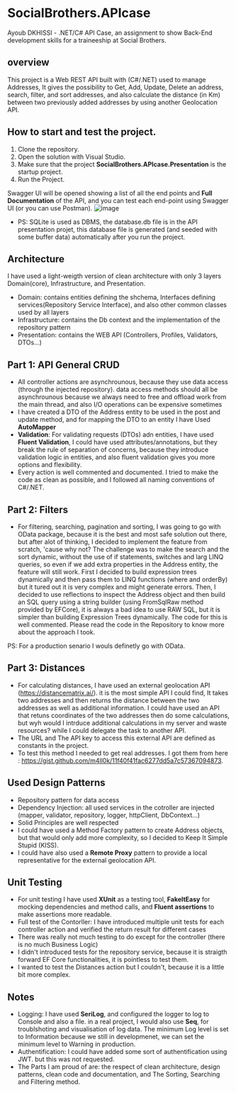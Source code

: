 # SocialBrothers.APIcase
Ayoub DKHISSI - .NET/C# API Case, an assignment to show Back-End development skills for a traineeship at Social Brothers.

## overview
This project is a Web REST API built with (C#/.NET) used to manage Addresses, It gives the possibility to Get, Add, Update, Delete an address, search, filter, and sort addresses, and also calculate the distance (in Km) between two previously added addresses by using another Geolocation API.

## How to start and test the project.
1. Clone the repository.
2. Open the solution with Visual Studio.
3. Make sure that the project **SocialBrothers.APIcase.Presentation** is the startup project.
4. Run the Project.

Swagger UI will be opened showing a list of all the end points and **Full Documentation** of the API, and you can test each end-point using Swagger UI (or you can use Postman).
![image](https://user-images.githubusercontent.com/73041562/208065882-2456e880-fa32-40cb-9b8b-b399ead37532.png)

* PS: SQLite is used as DBMS, the database.db file is in the API presentation projet, this database file is generated (and seeded with some buffer data) automatically after you run the project.


## Architecture
I have used a light-weigth version of clean architecture with only 3 layers Domain(core), Infrastructure, and Presentation.
* Domain: contains entities defining the shchema, Interfaces defining services(Repository Service Interface), and also other common classes used by all layers
* Infrastructure: contains the Db context and the implementation of the repository pattern
* Presentation: contains the WEB API (Controllers, Profiles, Validators, DTOs...)


## Part 1: API General CRUD

* All controller actions are asynchrounous, because they use data access (through the injected repository). data access methods should all be asynchrounous because we always need to free and offload work from the main thread, and also I/O operations can be expensive sometimes
* I have created a DTO of the Address entity to be used in the post and update method, and for mapping the DTO to an entity I have Used **AutoMapper**
* **Validation**: For validating requests (DTOs) adn entities, I have used **Fluent Validation**, I could have used attributes/annotations, but they break the rule of separation of concerns, because they introduce validation logic in entities, and also fluent validation gives you more options and flexibility.
*  Every action is well commented and documented. I tried to make the code as clean as possible, and I followed all naming conventions of C#/.NET.

## Part 2: Filters
* For filtering, searching, pagination and sorting, I was going to go with OData package, because it is the best and most safe solution out there, but after alot of thinking, I decided to implement the feature from scratch, 'cause why not?
The challenge was to make the search and the sort dynamic, without the use of if statements, switches and larg LINQ queries, so even if we add extra properties in the Address entity, the feature will still work. First I decided to build expression trees dynamically and then pass them to LINQ functions (where and orderBy) but it tured out it is very complex and might generate errors.
Then, I decided to use reflections to inspect the Address object and then build an SQL query using a string builder (using FromSqlRaw method provided by EFCore), it is always a bad idea to use RAW SQL, but it is simpler than building Expression Trees dynamically. The code for this is well commented. Please read the code in the Repository to know more about the approach I took. 

PS: For a production senario I wouls definetly go with OData.

## Part 3: Distances
* For calculating distances, I have used an external geolocation API (https://distancematrix.ai/). it is the most simple API I could find, It takes two addresses and then returns the distance between the two addresses as well as additional information. I could have used an API that retuns coordinates of the two addresses then do some calculations, but wyh would I intrduce additional calculations in my server and waste resources? while I could delegate the task to another API.
* The URL and The API key to access this external API are defined as constants in the project.  
* To test this method I needed to get real addresses. I got them from here : https://gist.github.com/m4ll0k/11f40f41fac6277dd5a7c57367094873.

## Used Design Patterns 
* Repository pattern for data access
* Dependency Injection: all used services in the cotroller are injected (mapper, validator, repository, logger, httpClient, DbContext...)
* Solid Principles are well respected
* I could have used a Method Factory pattern to create Address objects, but that would only add more complexity, so I decided to Keep It Simple Stupid (KISS). 
* I could have also used a **Remote Proxy** pattern to provide a local representative for the external geolocation API.

## Unit Testing
* For unit testing I have used **XUnit** as a testing tool, **FakeItEasy** for mocking dependencies and method calls, and **Fluent assertions** to make assertions more readable. 
* Full test of the Contorller: I have introduced multiple unit tests for each controller action and verified the return result for different cases
* There was really not much testing to do except for the controller (there is no much Business Logic)
* I didn't introduced tests for the repository service, because it is straigth forward EF Core functionalities, it is pointless to test them.
* I wanted to test the Distances action but I couldn't, because it is a little bit more complex. 

## Notes
* Logging: I have used **SeriLog**, and configured the logger to log to Console and also a file. in a real project, I would also use **Seq**, for troublshoting and visualisation of log data. The minimum Log level is set to Information because we still in developmenet, we can set the minimum level to Warning in production.
* Authentification: I could have added some sort of authentification using JWT. but this was not requested.
* The Parts I am proud of are: the respect of clean architecture, design patterns, clean code and documentation, and The Sorting, Searching and Filtering method.

